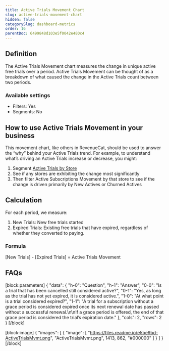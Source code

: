 ```yaml
---
title: Active Trials Movement Chart
slug: active-trials-movement-chart
hidden: false
categorySlug: dashboard-metrics
order: 16
parentDoc: 6499848d103e5f0042e480c4
---
```

## Definition
The Active Trials Movement chart measures the change in unique active free trials over a period. Active Trials Movement can be thought of as a breakdown of what caused the change in the Active Trials count between two periods.

### Available settings

* Filters: Yes
* Segments: No

## How to use Active Trials Movement in your business
This movement chart, like others in RevenueCat, should be used to answer the “why” behind your Active Trials trend. For example, to understand what’s driving an Active Trials increase or decrease, you might:

1. Segment [Active Trials by Store](https://app.revenuecat.com/charts/trials?chart_type=Line&customer_lifetime=30%20days&range=Last%2090%20days&segment=store)
2. See if any stores are exhibiting the change most significantly
3. Then filter Active Subscriptions Movement by that store to see if the change is driven primarily by New Actives or Churned Actives

## Calculation
For each period, we measure:

1. New Trials: New free trials started
2. Expired Trials: Existing free trials that have expired, regardless of whether they converted to paying.

### Formula
[New Trials] - [Expired Trials] = Active Trials Movement

## FAQs
[block:parameters]
{
  "data": {
    "h-0": "Question",
    "h-1": "Answer",
    "0-0": "Is a trial that has been cancelled still considered active?",
    "0-1": "Yes, as long as the trial has not yet expired, it is considered active.",
    "1-0": "At what point is a trial considered expired?",
    "1-1": "A trial for a subscription without a grace period is considered expired once its next renewal date has passed without a successful renewal.\n\nIf a grace period is offered, the end of that grace period is considered the trial’s expiration date."
  },
  "cols": 2,
  "rows": 2
}
[/block]

[block:image]
{
  "images": [
    {
      "image": [
        "https://files.readme.io/e5be9bd-ActiveTrialsMvmt.png",
        "ActiveTrialsMvmt.png",
        1413,
        862,
        "#000000"
      ]
    }
  ]
}
[/block]